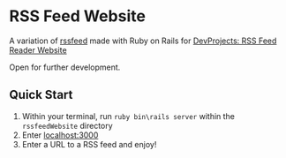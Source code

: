 # RSS Feed Website

A variation of [rssfeed](https://github.com/KrashKart/rssfeed) made with Ruby on Rails for [DevProjects: RSS Feed Reader Website](https://www.codementor.io/projects/web/rss-feed-reader-website-atx32j280x)

Open for further development.

## Quick Start
1. Within your terminal, run `ruby bin\rails server` within the `rssfeedWebsite` directory
2. Enter [localhost:3000](http://localhost:3000/)
3. Enter a URL to a RSS feed and enjoy!
